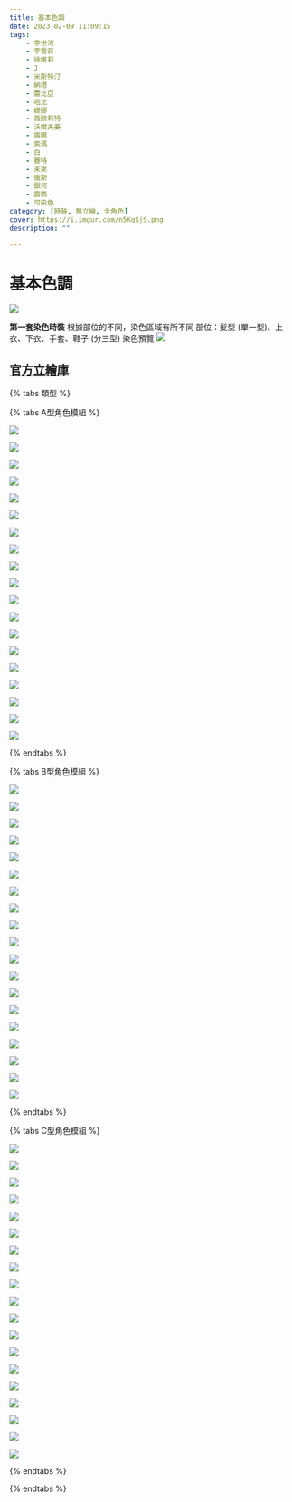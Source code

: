```yaml
---
title: 基本色調
date: 2023-02-09 11:09:15
tags:
    - 李世河
    - 李雪菲
    - 徐維莉
    - J
    - 米斯特汀
    - 納塔
    - 蕾比亞
    - 哈比
    - 緹娜
    - 薇歐莉特
    - 沃爾夫姜
    - 露娜
    - 索瑪
    - 白
    - 賽特
    - 未來
    - 徹斯
    - 銀河
    - 露西
    - 可染色
category: [時裝, 無立繪, 全角色]
cover: https://i.imgur.com/n5KqSjS.png
description: ""

---
```

# 基本色調
![](https://i.imgur.com/n5KqSjS.png)

**第一套染色時裝**
根據部位的不同，染色區域有所不同
部位：髮型 (單一型)、上衣、下衣、手套、鞋子 (分三型)
染色預覽
![](https://i.imgur.com/B7Eenqe.png)


[官方立繪庫](https://closers.nexon.com/Pds/FanSiteKit)
---

{% tabs 類型 %}
<!-- tab 模組A型-->
{% tabs A型角色模組 %}
<!-- tab 李世河(Seha)-->
[![](https://i.imgur.com/CInSzQRl.png)](https://i.imgur.com/CInSzQR.png)
<!-- endtab -->
<!-- tab 李雪菲(Seulbi)-->
[![](https://i.imgur.com/0PmIooQl.png)](https://i.imgur.com/0PmIooQ.png)
<!-- endtab -->
<!-- tab 徐維莉(Yuri)-->
[![](https://i.imgur.com/TC0mktZl.png)](https://i.imgur.com/TC0mktZ.png)
<!-- endtab -->
<!-- tab J-->
[![](https://i.imgur.com/p2jSiVWl.png)](https://i.imgur.com/p2jSiVW.png)
<!-- endtab -->
<!-- tab 米斯特汀(Tein)-->
[![](https://i.imgur.com/3BPUxKSl.png)](https://i.imgur.com/3BPUxKS.png)
<!-- endtab -->
<!-- tab 納塔(Nata)-->
[![](https://i.imgur.com/8Xw2QIbl.png)](https://i.imgur.com/8Xw2QIb.png)
<!-- endtab -->
<!-- tab 蕾比雅(Levia)-->
[![](https://i.imgur.com/NnuXjdCl.png)](https://i.imgur.com/NnuXjdC.png)
<!-- endtab -->
<!-- tab 哈比(Harpy)-->
[![](https://i.imgur.com/GzUKIEUl.png)](https://i.imgur.com/GzUKIEU.png)
<!-- endtab -->
<!-- tab 緹娜(Tina)-->
[![](https://i.imgur.com/MNDyz7Bl.png)](https://i.imgur.com/MNDyz7B.png)
<!-- endtab -->
<!-- tab 薇歐莉特(Violet)-->
[![](https://i.imgur.com/rjPOjC7l.png)](https://i.imgur.com/rjPOjC7.png)
<!-- endtab -->
<!-- tab 沃爾夫姜(Wolfgang)-->
[![](https://i.imgur.com/8dP99Awl.png)](https://i.imgur.com/8dP99Aw.png)
<!-- endtab -->
<!-- tab 露娜(Luna)-->
[![](https://i.imgur.com/cVvqcikl.png)](https://i.imgur.com/cVvqcik.png)
<!-- endtab -->
<!-- tab 索瑪(Soma)-->
[![](https://i.imgur.com/us1otCll.png)](https://i.imgur.com/us1otCl.png)
<!-- endtab -->
<!-- tab 白(Bai)-->
[![](https://i.imgur.com/pzdSgtCl.png)](https://i.imgur.com/pzdSgtC.png)
<!-- endtab -->
<!-- tab 賽特(Seth)-->
[![](https://i.imgur.com/9a6YyTEl.png)](https://i.imgur.com/9a6YyTE.png)
<!-- endtab -->
<!-- tab 未來(Mirae)-->
[![](https://i.imgur.com/QXSf1TGl.png)](https://i.imgur.com/QXSf1TG.png)
<!-- endtab -->
<!-- tab 徹斯(Chulsoo)-->
[![](https://i.imgur.com/o5ggFrxl.png)](https://i.imgur.com/o5ggFrx.png)
<!-- endtab -->
<!-- tab 銀河(Eunha)-->
[![](https://i.imgur.com/Zu3iU75l.png)](https://i.imgur.com/Zu3iU75.png)
<!-- endtab -->
<!-- tab 露西(Lucy)-->
[![](https://i.imgur.com/R8paB2vl.png)](https://i.imgur.com/R8paB2v.png)
<!-- endtab -->
{% endtabs %}
<!-- endtab -->

<!-- tab 模組B型-->
{% tabs B型角色模組 %}
<!-- tab 李世河(Seha)-->
[![](https://i.imgur.com/Nmud5fxl.png)](https://i.imgur.com/Nmud5fx.png)
<!-- endtab -->
<!-- tab 李雪菲(Seulbi)-->
[![](https://i.imgur.com/gU2Bjbxl.png)](https://i.imgur.com/gU2Bjbx.png)
<!-- endtab -->
<!-- tab 徐維莉(Yuri)-->
[![](https://i.imgur.com/zijMXNkl.png)](https://i.imgur.com/zijMXNk.png)
<!-- endtab -->
<!-- tab J-->
[![](https://i.imgur.com/MX02LMNl.png)](https://i.imgur.com/MX02LMN.png)
<!-- endtab -->
<!-- tab 米斯特汀(Tein)-->
[![](https://i.imgur.com/kUmFsSSl.png)](https://i.imgur.com/kUmFsSS.png)
<!-- endtab -->
<!-- tab 納塔(Nata)-->
[![](https://i.imgur.com/9VdXfDbl.png)](https://i.imgur.com/9VdXfDb.png)
<!-- endtab -->
<!-- tab 蕾比雅(Levia)-->
[![](https://i.imgur.com/XSyS2UXl.png)](https://i.imgur.com/XSyS2UX.png)
<!-- endtab -->
<!-- tab 哈比(Harpy)-->
[![](https://i.imgur.com/wvWs7iXl.png)](https://i.imgur.com/wvWs7iX.png)
<!-- endtab -->
<!-- tab 緹娜(Tina)-->
[![](https://i.imgur.com/FOO2D28l.png)](https://i.imgur.com/FOO2D28.png)
<!-- endtab -->
<!-- tab 薇歐莉特(Violet)-->
[![](https://i.imgur.com/Tp7UTq8l.png)](https://i.imgur.com/Tp7UTq8.png)
<!-- endtab -->
<!-- tab 沃爾夫姜(Wolfgang)-->
[![](https://i.imgur.com/jp9hj48l.png)](https://i.imgur.com/jp9hj48.png)
<!-- endtab -->
<!-- tab 露娜(Luna)-->
[![](https://i.imgur.com/gZYuj5Wl.png)](https://i.imgur.com/gZYuj5W.png)
<!-- endtab -->
<!-- tab 索瑪(Soma)-->
[![](https://i.imgur.com/AB9W1Rzl.png)](https://i.imgur.com/AB9W1Rz.png)
<!-- endtab -->
<!-- tab 白(Bai)-->
[![](https://i.imgur.com/zZomQegl.png)](https://i.imgur.com/zZomQeg.png)
<!-- endtab -->
<!-- tab 賽特(Seth)-->
[![](https://i.imgur.com/RRs5z6Sl.png)](https://i.imgur.com/RRs5z6S.png)
<!-- endtab -->
<!-- tab 未來(Mirae)-->
[![](https://i.imgur.com/zMZmkTSl.png)](https://i.imgur.com/zMZmkTS.png)
<!-- endtab -->
<!-- tab 徹斯(Chulsoo)-->
[![](https://i.imgur.com/C1NIEcZl.png)](https://i.imgur.com/C1NIEcZ.png)
<!-- endtab -->
<!-- tab 銀河(Eunha)-->
[![](https://i.imgur.com/rHfPmIcl.png)](https://i.imgur.com/rHfPmIc.png)
<!-- endtab -->
<!-- tab 露西(Lucy)-->
[![](https://i.imgur.com/EfliLAbl.png)](https://i.imgur.com/EfliLAb.png)
<!-- endtab -->
{% endtabs %}
<!-- endtab -->

<!-- tab 模組C型-->
{% tabs C型角色模組 %}
<!-- tab 李世河(Seha)-->
[![](https://i.imgur.com/gYKNHgFl.png)](https://i.imgur.com/gYKNHgF.png)
<!-- endtab -->
<!-- tab 李雪菲(Seulbi)-->
[![](https://i.imgur.com/1aIDNAQl.png)](https://i.imgur.com/1aIDNAQ.png)
<!-- endtab -->
<!-- tab 徐維莉(Yuri)-->
[![](https://i.imgur.com/mDra2Ell.png)](https://i.imgur.com/mDra2El.png)
<!-- endtab -->
<!-- tab J-->
[![](https://i.imgur.com/OF85WGsl.png)](https://i.imgur.com/OF85WGs.png)
<!-- endtab -->
<!-- tab 米斯特汀(Tein)-->
[![](https://i.imgur.com/O4HFNp0l.png)](https://i.imgur.com/O4HFNp0.png)
<!-- endtab -->
<!-- tab 納塔(Nata)-->
[![](https://i.imgur.com/MLuo7Mil.png)](https://i.imgur.com/MLuo7Mi.png)
<!-- endtab -->
<!-- tab 蕾比雅(Levia)-->
[![](https://i.imgur.com/FVplIUDl.png)](https://i.imgur.com/FVplIUD.png)
<!-- endtab -->
<!-- tab 哈比(Harpy)-->
[![](https://i.imgur.com/ZlgELOfl.png)](https://i.imgur.com/ZlgELOf.png)
<!-- endtab -->
<!-- tab 緹娜(Tina)-->
[![](https://i.imgur.com/032tqzCl.png)](https://i.imgur.com/032tqzC.png)
<!-- endtab -->
<!-- tab 薇歐莉特(Violet)-->
[![](https://i.imgur.com/4uuxMdbl.png)](https://i.imgur.com/4uuxMdb.png)
<!-- endtab -->
<!-- tab 沃爾夫姜(Wolfgang)-->
[![](https://i.imgur.com/NFiXxXfl.png)](https://i.imgur.com/NFiXxXf.png)
<!-- endtab -->
<!-- tab 露娜(Luna)-->
[![](https://i.imgur.com/iiMO3hWl.png)](https://i.imgur.com/iiMO3hW.png)
<!-- endtab -->
<!-- tab 索瑪(Soma)-->
[![](https://i.imgur.com/qdNBIQJl.png)](https://i.imgur.com/qdNBIQJ.png)
<!-- endtab -->
<!-- tab 白(Bai)-->
[![](https://i.imgur.com/3YSizWEl.png)](https://i.imgur.com/3YSizWE.png)
<!-- endtab -->
<!-- tab 賽特(Seth)-->
[![](https://i.imgur.com/miUZOH2l.png)](https://i.imgur.com/miUZOH2.png)
<!-- endtab -->
<!-- tab 未來(Mirae)-->
[![](https://i.imgur.com/2eYbgNTl.png)](https://i.imgur.com/2eYbgNT.png)
<!-- endtab -->
<!-- tab 徹斯(Chulsoo)-->
[![](https://i.imgur.com/tj4v66Sl.png)](https://i.imgur.com/tj4v66S.png)
<!-- endtab -->
<!-- tab 銀河(Eunha)-->
[![](https://i.imgur.com/mlmBOaxl.png)](https://i.imgur.com/mlmBOax.png)
<!-- endtab -->
<!-- tab 露西(Lucy)-->
[![](https://i.imgur.com/2qknmkLl.png)](https://i.imgur.com/2qknmkL.png)
<!-- endtab -->
{% endtabs %}
<!-- endtab -->

{% endtabs %}
